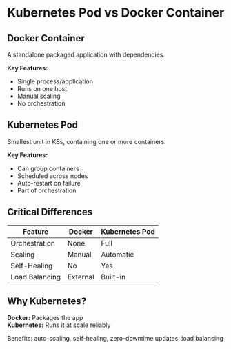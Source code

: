 # Kubernetes Pod vs Docker Container

## Docker Container
A standalone packaged application with dependencies.

**Key Features:**
- Single process/application
- Runs on one host
- Manual scaling
- No orchestration

## Kubernetes Pod
Smallest unit in K8s, containing one or more containers.

**Key Features:**
- Can group containers
- Scheduled across nodes
- Auto-restart on failure
- Part of orchestration

## Critical Differences

| Feature | Docker | Kubernetes Pod |
|---------|--------|----------------|
| Orchestration | None | Full |
| Scaling | Manual | Automatic |
| Self-Healing | No | Yes |
| Load Balancing | External | Built-in |

## Why Kubernetes?

**Docker:** Packages the app  
**Kubernetes:** Runs it at scale reliably

Benefits: auto-scaling, self-healing, zero-downtime updates, load balancing
